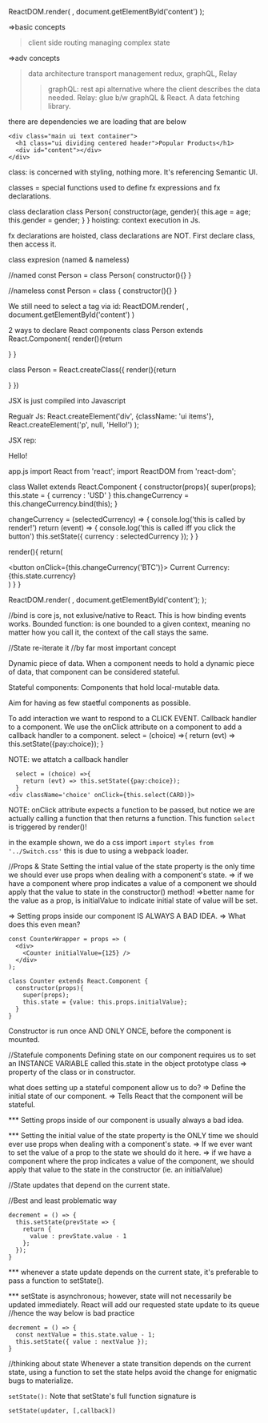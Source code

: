 
ReactDOM.render(
  <TimersDashboard />, 
  document.getElementById('content')
);



=>basic concepts
>client side routing
>managing complex state 

=>adv concepts
>data architecture
>transport 
>management
>redux, graphQL, Relay
>>graphQL: rest api alternative where the client describes 
>>the data needed. 
>>Relay: glue b/w graphQL & React. A data fetching library. 



  <head>
    <meta charset="utf-8">
    <title>Project One</title>
    <link rel="stylesheet" href="./semantic-dist/semantic.css" />
    <link rel="stylesheet" href="./style.css" />
    <script src="vendor/babel-standalone.js"></script>
    <script src="vendor/react.js"></script>
    <script src="vendor/react-dom.js"></script>
  </head>

there are dependencies we are loading that are 
below <head>


    <div class="main ui text container">
      <h1 class="ui dividing centered header">Popular Products</h1>
      <div id="content"></div>
    </div>

class: is concerned with styling, nothing more. 
It's referencing Semantic UI. 

classes = special functions used to define fx expressions and fx declarations.

class declaration
class Person{
  constructor(age, gender){
    this.age = age;
    this.gender = gender;
  }
} 
hoisting: context execution in Js. 

fx declarations are hoisted, class declarations are NOT. 
First declare class, then access it. 

class expresion (named & nameless)

//named
const Person = class Person{
  constructor(){}
}

//nameless
const Person = class {
  constructor(){}
}





We still need to select a tag via id:
ReactDOM.render(
  <ParentComponent />,
  document.getElementById('content')
)




2 ways to declare React components
class Person extends React.Component{
  render(){return <p></p>}
}


class Person = React.createClass({
  render(){return <p></p>}
})




JSX is just compiled into Javascript

Regualr Js:
React.createElement('div', {className: 'ui items'},
  React.createElement('p', null, 'Hello!')
  );

JSX rep:

<div className='ui items'>
  <p> Hello! </p>
</div>



<script type="text/babel"
    data-plugins="transform-class-properties"
    src="./js/app.js">
type: indicates to Babel that we want to 
handle the loading of this script. 




ReactDOM.render()
=>instructs React to render the react component
inside a specific DOM node. 

ReactDOM.render([what we want rendered], [where we want
it rendered])
[where] => some id on a tag. 



*** In JSX, braces {} are a delimiter signaling 
what resides in-b/w is a Js expression

=>attribute values must be delimited by either {} or ''
=>if type is important ie. Number or null, use {}





While a child component can read its props, 
it CANNOT modify them. 
Child components DON'T own its props; rather, 
the parent component owns the props. 
=> one-way data flow. 
data changes from the top of the app and we are 
propagated downwards through various components. 




============== `this` ============== 
`this.` has different binding depending on the context.

class Product extends React.Component{
  handleFunction(){
    this.props.onVote(this.props.id);
  }
  render(){
    <a onClick={this.handleUpVote}>
  }
}


we want `this` inside `handleUpVote()` to reference the 
component just like it does inside render()



deterministic rendering: 
every react component is rendered as a fx of its 
this.props & this.state 

data that is mutated should be considered stateful. 

initial state should be definied as an object in 
the construcutor 




class Object extends React.Component {
  constructor(){
    super(props);
    this.state = {
      property : []
    };
  }
  componentDidMount(){
    this.setState({ products : Seed.products });
  }
  render(){
    //accessing state properties
    console.log(this.state.products);
  }
}

Remember `this` is refering the component.
we are specifying what this should be set to. 



setState() is asynch 
There is no guarentee when React will update the state 
& re-render our components. 
WRONG:
this.setState({nums : this.state.nums.push(4)});



IMPORTANT 
It's best practice to treat state as immutable 
=> One example is using .concat() on an array 
this creates a new array rather than referencing the original array
also, all updates to this array do not influence our original array.





Property Initalizers 
available via transform-class-properties which is 
in our index.html
<script type="text/babel" 
data-plugins="transform-class-properties"
src="./js/app.js">







1. Prototype the app as being static
2. Start determining what is stateful & props


When determining state, we might have to find 
a middle ground ie. a parent of two-subcomponents. 


The decision of a common owner component for state is 
also dependent on it's actions/restrictions.
Keep this in mind when imposing limitations on a 
property; this will change location of state. 


Owners of state are those that mutate the state!

Keep in mind: React is all about one-way data flow
down the component hierarchy.




Props are state's immutable accomplice.
Mutable state is passed down the hiearchy as 
immutable props. 



ONE-WAY DATA PIPELINE, STATE, PROPS
=> this is important because of the reaction to updating state.
When state is updated the component managing that state re-renders
invokes render(). This re-render() invokes the render() of all the 
children components down the chain and so on. 



In React, forms are stateful. 

Always treat states as immutable!



Sometimes we want to display an ongoing update ie. in our timer
app, we want to show the clock continually going. 
We DON'T want to continually update the properties!
=> We can avoid updating the time properties and still
render the changes via 'forceUpdate'
'forceUpdate()' can have an interval applied to it too
in order to provide the appearance of a live timer


forceUpdate(): built-in react method. this is what actually triggers the 
re-rendering. 

mounting: methods that are called when an instance of a component is
being created & inserted into the DOM. 

componentDidMount(): 
Commonly for data loading from a remote endpoint, good place to 
instatiate network request. 
=> set up subscritions BUT also remember when unsubscribing to invoke
componentWillUnmount()
If you call setState inside this method, you trigger an extra
re-rendering BUT will happen before browser updates the screen. 


componentWillMount(): 
invoked before mounting. called before render(); hence, calling
setState synchronously will not trigger extra rendering
=>rec to use constructor instead.
=>only hook called on server rendering. 
=>all side-effects/subsriptions should be done with DidMount()



componentWillUnmount(): 
triggered when unmounting, the method itself isn't 
unsubscribing! 


ex. 

class Timer extends React.Component {

  componentDidMount() {
    this.forceUpdateInterval = setInterval( () => this.forceUpdate(), 50 );
  }

  componentWillUnmount() {
    clearInterval(this.forceUpdateInterval);
  }

  render(){
    const elapsedString = "10:10";
  }
}





this.forceUpdateInterval = setInterval( () => this.forceUpdate(), 50 );
forceUpdateInterval=> just a method you made up
setInterval(methodCall, time interval). 
componentDidMount will trigger our setInterval (built-in js method) that will
trigger forceUpdate (built-in react method) every 50 ms. 
we call forceUpdate to trigger re-rendering!


note that we are in fact triggering setInterval when we assign it to 
forceUpdateInterval. 
setInterval actually returns a unique id for it's method; hence, we 
use the variable forceUpdateInterval to remove the method. 



As you prototype your app, you'll notice it isn't 
persistant, you need a server to give persistence to the app. 
IOW, if we currently close our app we will lose all our data. 


Constructing an App:
1. Break the laid out app into components. 
2. Build a static version of the app. 
3. Determine state. 
4. Determine what component should contain what part of state. 
5. Hard code initial state. 
6. Inverse data flow for event propogation 






Components & Servers

Commnunicate events to state managers by calling prop-functions.


Promises allow us to write async code synchronously, IOW
we make async code look like it's synchronous. 
async: the execution of our program doesn't wait for the 
server's response; hence, if we want it to finish we have to 
wait for it. (callbacks or promises)
return function(hello, otherFunction(material){
    return 10 + material;
});
or better alternative
return function(hello)
.then(otherFunction(material)=>{
  return 10 + material
})
or even shorter
return function(hello)
.then(otherFunction)





long-polling: enables changes to be pushed to clients 
near instantly. 


fetch(api endpoint path, headers)
fetch('/api/timers', { headers: { Accept: 'application/json', },})
we are noting that we only want to accept json responses 


=>personal question: why do we only wrap a chain of then's with 
a promise once? When is the promise actually resolved, how can you tell?


optmistic updating: when we update the client locally before waiting to 
hear from the server. 
We have to duplicate our state update efforts as we update both the 
client & server. 

whenever doing optimistic update(s), one needs to replicate 
whatever restrictions the server would have. IOW, replicate 
the code that manages state changes on both client & server. 



NOTE: 
notice that in our React code, 
we still do setState() this is due to wanting our frontend 
to update without looking like it's lagging

so our current code looks like: 
```
startTimer = (timerId) => {
  this.setState({});
  client.startTimer({});
}
//while it could be 
startTimer = (timerId) => {
  //this goes to the server first then re-renders the component
  //makes our update appear slower than it could be
  client.startTimer({}).then(loadTimersFromServer);
}
```





Nov 20th Wednesday



jsx & virtual dom
============================================================
Virtual DOM: a tree of Js objects that represents the actual 
It's a tree of ReactElements.

ReactDOM.render(
  <TimersDashboard />, 
  document.getElementById('content')
);
//also allows for a 3rd element callback 
ReactDOM.render(ReactElement, mountElement, callback)


gotchas: 
Cannot use reserved words class & for
since we are using jsx (a hybrid of js)
<div class=''> : className
<label for=''> : htmlFor



React builds a visual representation of the DOM. 
virutual => tree of Js objects that represent that actual dom. 
we are actually manipulating the virtual representation & letting 
React change the browser's DOM. 

we avoid manipulating the dom since it's hard to track changes 
(state of DOM) and it's slow

with this abstraction, the developer simply returns the DOM they 
wish to see. 
We benefit from the virtual DOM in that it uses: 
efficient diffing algorithms, update subtrees, batch updates. 


Shadow DOM deals with encapsulation of elements NOT React or 
Virtual DOM.

Remember, we are not creating tags directly on the DOM. 
We are providing React a set of JS objects which React 
turns into a real DOM tree. 

//instance of a React Element! 
//var boldElement = React.createElement('b');
var boldElement = React.createElement('b', null, "Text inside")
//this isn't rendered; hence, it does not appear
var mountElement = document.getElementById('root');
//this renders the boldElement in the DOM tree
ReactDOM.render(boldElement, mountElement);

//createElement(dom element type, props, children of element)
//children: ReactElement, string/number/, array



//note: the previous syntax seems cumbersome & verbose
//we use jsx to avoid that syntax
//same as before, we just need to transpile this (usually with babel)
var boldElement = (<b>Text inside</b>);

//expressions in component's attribute are wrapped with curly braces


const comp = (<Alert color = {warningLevel === 'debug' ? 'a':'b'} />)


//spread syntax
{...props}

//classname dependcy to make setting properties easier 

const attributes = classsnames({
  box: true, alert: this.props.isAlert, 
  severity: this.state.onHighAlert, timed: false
})
<div className={attributes}>
}


//data-anything: 
Append data-X for our own attributes that html spec doesn't ocver

This only applies to native HTML DOM components; hence, not 
required for custom components 


REACTELEMENT IS STATELESS & IMMUTABLE





Advanced Component Config with: props, state, and children
============================================================

NOTE: 
advanced-components/components-cookbook
/src/components/Messages/Messages.js


import ProtoTypes from 'proto-types'
//NOTE: how one imports a css doc, not a react component
//the path is made wrt to node_module WHICH is exactly 
//like any other dependency!
import 'font-awesome/css/font-awesome.css'
//this is a regular css file 
//but you have all properties containerized into 
//this style var
const style = require('./Messages.css');
<div className={styles.container}>



//declaring component 
const App = React.createClass({ 
  render: function(){ } 
})

const App extends React.Component {
  render(){}
}



//Render
props: immutable pieces of data that are passed into 
children components from parents. 
component state is where we hold data, local to a componetn.
```
Unlike props, state is private to a component and is mutable
```
//props
using props, we've taken our static component and allowed it 
to dynamically render. 



//GOOD PRACTICE TO USE: PropTypes
well-defined interfaces provide a layer of safety. 
they are a form of documentation and providing defaultProps
means the render of your code doesn't assume as much. 
-> can omit certain type checks
'prop-types' dependency => import PropTypes from 'prop-types'

// if we declared our Component with class, we use this syntax:

class Map extends React.Component {
  static propTypes: {
    zoom: PropTypes.number, 
    place: PropTypes.object,
    markers: PropTypes.array
  };
}
//while there are built in PropTypes (which are validated)
//we can define our own 


/*DEFAULT PROPS WITH getDefaultProps()*/
we can use the static property defaultProps to do this. 

class Counter extends React.Component{
  static defaultProps  = {
    initialValue: 1
  };
}
//this is equivalent to having explicitly assigned the 
//value passing it a prop
<Counter initialValue={1} />

/*CONTEX*/
BE WARY OF USING CONTEXT OR ANY GLOBAL SCOPING IN JS. 
ONE NORMAL USE CASE IS LOGGED IN USERS, BUT IT HARD TO 
MAINTAIN CONSISTENCY. 

By adding childContextTypes & getChildContext to your component 
(the context provider), React passes the info down automatically
& any component in the subtree can access it by defining contextTypes



//State
//NOTE: how these methods are invoked and note the parameter these methods 
//are initiated with

index.html 
<div id="content">
<script type="text/babel" src="./js/app.js"></script>

app.js
import React from 'react';
import ReactDOM from 'react-dom';


class Wallet extends React.Component {
  constructor(props){
    super(props);
    this.state = {
      currency : 'USD'
    }
    this.changeCurrency = this.changeCurrency.bind(this);
  }

  changeCurrency = (selectedCurrency) => {
    console.log('this is called by render!')
    return (event) => {
      console.log('this is called iff you click the button')
      this.setState({ currency : selectedCurrency });
    }
  }

  render(){
    return(<div>
      <button 
        onClick={this.changeCurrency('BTC')}>
        Current Currency: {this.state.currency}
      </button>
    </div>)
  }
}


ReactDOM.render(
  <Wallet />, 
  document.getElementById('content');
);



//bind is core js, not exlusive/native to React. 
This is how binding events works. 
Bounded function: is one bounded to a given context, meaning 
no matter how you call it, the context of the call stays the same.







//State re-iterate it 
//by far most important concept 

Dynamic piece of data. 
When a component needs to hold a dynamic piece of data, that 
component can be considered stateful. 


Stateful components: Components that hold local-mutable data. 

Aim for having as few staetful components as possible. 




To add interaction we want to respond to a CLICK EVENT. 
Callback handler to a component. 
We use the onClick attribute on a component to add a callback
handler to a component. 
select = (choice) =>{
  return (evt) => this.setState({pay:choice});
}
<div className='choice' onClick={this.select(CARD)}>
NOTE: we attatch a callback handler


```
  select = (choice) =>{
    return (evt) => this.setState({pay:choice});
  }
<div className='choice' onClick={this.select(CARD)}>
```
NOTE: onClick attribute expects a function to be passed, but notice
we are actually calling a function that then returns 
a function. 
This function `select` is triggered by render()! 



in the example shown, we do a css import 
` import styles from '../Switch.css' `
this is due to using a webpack loader. 




//Props & State
Setting the intial value of the state property is the only time 
we should ever use props when dealing with a component's state. 
=> if we have a component where prop indicates a value of a 
component we should apply that the value to state in the 
constructor() method!
=>better name for the value as a prop, is initialValue to 
indicate initial state of value will be set. 

=> Setting props inside our component IS ALWAYS A BAD IDEA.
=> What does this even mean?


```
const CounterWrapper = props => (
  <div> 
    <Counter initialValue={125} /> 
  </div>
);

class Counter extends React.Component {
  constructor(props){
    super(props);
    this.state = {value: this.props.initialValue};
  }
}
```



Constructor is run once AND ONLY ONCE, before the component 
is mounted. 




//Statefule components 
Defining state on our component requires us to set an 
INSTANCE VARIABLE called this.state in the 
object prototype class 
=> property of the class or in constructor. 

what does setting up a stateful component allow us to do? 
=> Define the initial state of our component. 
=> Tells React that the component will be stateful. 




*** Setting props inside of our component is usually 
always a bad idea. 

*** Setting the initial value of the state property 
is the ONLY time we should ever use props when 
dealing with a component's state. 
=> If we ever want to set the value of a prop to the 
state we should do it here. 
=> if we have a component where the prop indicates 
a value of the  component, we should apply that value to 
the state in the constructor (ie. an initialValue)



//State updates that depend on the current state.

//Best and least problematic way 
```
decrement = () => {
  this.setState(prevState => { 
    return {
      value : prevState.value - 1
    };
  });
}
```

*** whenever a state update depends on the current 
state, it's preferable to pass a function to setState().

*** setState is asynchronous; however, state will not 
necessarily be updated immediately. 
React will add our requested state update to its queue
//hence the way below is bad practice
```
decrement = () => {
  const nextValue = this.state.value - 1; 
  this.setState({ value : nextValue });
}
```


//thinking about state
Whenever a state transition depends on the current state, 
using a function to set the state helps avoid the change
for enigmatic bugs to materialize. 

`setState():`
Note that setState's full function signature is 
```reactjs
setState(updater, [,callback])
```





